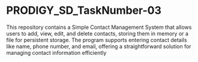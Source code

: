 # PRODIGY_SD_TaskNumber-03
 This repository contains a Simple Contact Management System that allows users to add, view, edit, and delete contacts, storing them in memory or a file for persistent storage. The program supports entering contact details like name, phone number, and email, offering a straightforward solution for managing contact information efficiently
